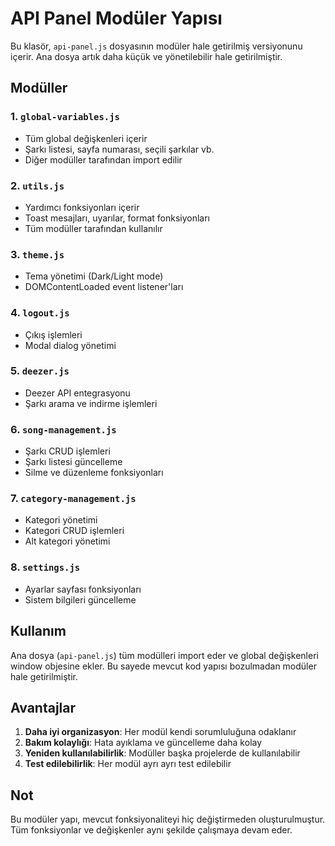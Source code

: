 # API Panel Modüler Yapısı

Bu klasör, `api-panel.js` dosyasının modüler hale getirilmiş versiyonunu içerir. Ana dosya artık daha küçük ve yönetilebilir hale getirilmiştir.

## Modüller

### 1. `global-variables.js`

- Tüm global değişkenleri içerir
- Şarkı listesi, sayfa numarası, seçili şarkılar vb.
- Diğer modüller tarafından import edilir

### 2. `utils.js`

- Yardımcı fonksiyonları içerir
- Toast mesajları, uyarılar, format fonksiyonları
- Tüm modüller tarafından kullanılır

### 3. `theme.js`

- Tema yönetimi (Dark/Light mode)
- DOMContentLoaded event listener'ları

### 4. `logout.js`

- Çıkış işlemleri
- Modal dialog yönetimi

### 5. `deezer.js`

- Deezer API entegrasyonu
- Şarkı arama ve indirme işlemleri

### 6. `song-management.js`

- Şarkı CRUD işlemleri
- Şarkı listesi güncelleme
- Silme ve düzenleme fonksiyonları

### 7. `category-management.js`

- Kategori yönetimi
- Kategori CRUD işlemleri
- Alt kategori yönetimi

### 8. `settings.js`

- Ayarlar sayfası fonksiyonları
- Sistem bilgileri güncelleme

## Kullanım

Ana dosya (`api-panel.js`) tüm modülleri import eder ve global değişkenleri window objesine ekler. Bu sayede mevcut kod yapısı bozulmadan modüler hale getirilmiştir.

## Avantajlar

1. **Daha iyi organizasyon**: Her modül kendi sorumluluğuna odaklanır
2. **Bakım kolaylığı**: Hata ayıklama ve güncelleme daha kolay
3. **Yeniden kullanılabilirlik**: Modüller başka projelerde de kullanılabilir
4. **Test edilebilirlik**: Her modül ayrı ayrı test edilebilir

## Not

Bu modüler yapı, mevcut fonksiyonaliteyi hiç değiştirmeden oluşturulmuştur. Tüm fonksiyonlar ve değişkenler aynı şekilde çalışmaya devam eder.
